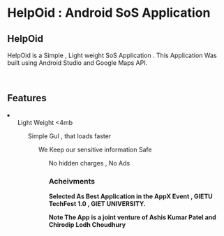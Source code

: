 # HelpOid : Android SoS Application

## HelpOid

<p>HelpOid is a Simple , Light weight SoS Application . This Application Was built using Android Studio and Google Maps API.</p>
<br>
<h2>Features</h2>
<li>
  <ol>Light Weight <4mb 
  <ol>Simple GuI , that loads faster
  <ol>We Keep our sensitive information Safe
  <ol>No hidden charges , No Ads
</li>

<h3>Acheivments</h3>
<strong>Selected As Best Application in the AppX Event , GIETU TechFest 1.0 , GIET UNIVERSITY.

<strong>Note</Strong> The App is a joint venture of Ashis Kumar Patel and Chirodip Lodh Choudhury
  
